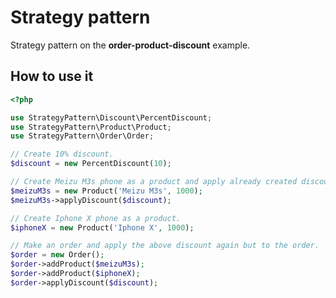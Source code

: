 # Strategy pattern

Strategy pattern on the **order-product-discount** example.

## How to use it
```php
<?php

use StrategyPattern\Discount\PercentDiscount;
use StrategyPattern\Product\Product;
use StrategyPattern\Order\Order;

// Create 10% discount.
$discount = new PercentDiscount(10);

// Create Meizu M3s phone as a product and apply already created discount.
$meizuM3s = new Product('Meizu M3s', 1000);
$meizuM3s->applyDiscount($discount);

// Create Iphone X phone as a product.
$iphoneX = new Product('Iphone X', 1000);

// Make an order and apply the above discount again but to the order.
$order = new Order();
$order->addProduct($meizuM3s);
$order->addProduct($iphoneX);
$order->applyDiscount($discount);
```
